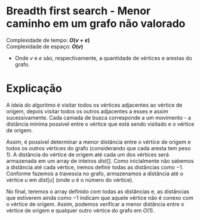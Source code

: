# Breadth first search - Menor caminho em um grafo não valorado

Complexidade de tempo: **$O(v + e)$**  
Complexidade de espaço: **$O(v)$**  

- Onde $v$ e $e$ são, respectivamente, a quantidade de vértices e arestas do grafo.

# Explicação

A ideia do algoritmo é visitar todos os vértices adjacentes ao vértice de origem, depois visitar todos os outros adjacentes a esses e assim sucessivamente. Cada camada de busca corresponde a um movimento - a distância mínima possível entre o vértice que está sendo visitado e o vértice de origem.

Assim, é possível determinar a menor distância entre o vértice de origem e todos os outros vértices do grafo (considerando que cada aresta tem peso $1$). A distância do vértice de origem até cada um dos vértices será armazenada em um array de inteiros $dist[]$. Como inicialmente não sabemos a distância até cada vértice, iremos definir todas as distâncias como $-1$. Conforme fazemos a travessia no grafo, armazenamos a distância até o vértice $u$ em $dist[u]$ (onde $u$ é o número do vértice).

No final, teremos o array definido com todas as distâncias e, as distâncias que estiverem ainda como $-1$ indicam que aquele vértice não é conexo com o vértice de origem. Assim, podemos verificar a menor distância entre o vértice de origem e qualquer outro vértice do grafo em $O(1)$.
